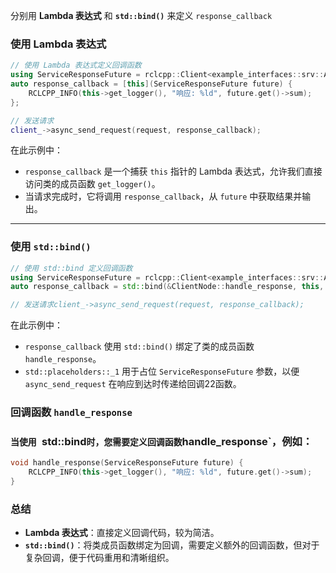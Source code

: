 分别用 **Lambda 表达式** 和 **`std::bind()`** 来定义 `response_callback`

### 使用 Lambda 表达式

```cpp
// 使用 Lambda 表达式定义回调函数
using ServiceResponseFuture = rclcpp::Client<example_interfaces::srv::AddTwoInts>::SharedFuture;
auto response_callback = [this](ServiceResponseFuture future) {
    RCLCPP_INFO(this->get_logger(), "响应: %ld", future.get()->sum);
};

// 发送请求
client_->async_send_request(request, response_callback);
```

在此示例中：
- `response_callback` 是一个捕获 `this` 指针的 Lambda 表达式，允许我们直接访问类的成员函数 `get_logger()`。
- 当请求完成时，它将调用 `response_callback`，从 `future` 中获取结果并输出。

---



### 使用 `std::bind()`

```cpp
// 使用 std::bind 定义回调函数
using ServiceResponseFuture = rclcpp::Client<example_interfaces::srv::AddTwoInts>::SharedFuture;
auto response_callback = std::bind(&ClientNode::handle_response, this, std::placeholders::_1);

// 发送请求client_->async_send_request(request, response_callback);
```

在此示例中：
- `response_callback` 使用 `std::bind()` 绑定了类的成员函数 `handle_response`。
- `std::placeholders::_1` 用于占位 `ServiceResponseFuture` 参数，以便 `async_send_request` 在响应到达时传递给回调22函数。
### 回调函数 `handle_response`

### `当使用 `std::bind` 时，您需要定义回调函数 `handle_response`，例如：

```cpp
void handle_response(ServiceResponseFuture future) {
    RCLCPP_INFO(this->get_logger(), "响应: %ld", future.get()->sum);
}
```

### 总结

- **Lambda 表达式**：直接定义回调代码，较为简洁。
- **`std::bind()`**：将类成员函数绑定为回调，需要定义额外的回调函数，但对于复杂回调，便于代码重用和清晰组织。

